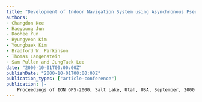 ```yaml
---
title: "Development of Indoor Navigation System using Asynchronous Pseudolites"
authors:
- Changdon Kee
- Haeyoung Jun
- Doohee Yun
- Byungyeon Kim
- Youngbaek Kim
- Bradford W. Parkinson
- Thomas Langenstein
- Sam Pullen and JungTaek Lee
date: "2000-10-01T00:00:00Z"
publishDate: "2000-10-01T00:00:00Z"
publication_types: ["article-conference"]
publication: |-
    Proceedings of ION GPS-2000, Salt Lake, Utah, USA, September, 2000
---
```

